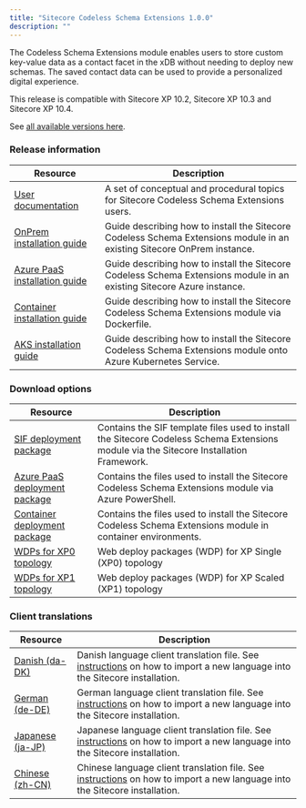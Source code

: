 ```yaml
---
title: "Sitecore Codeless Schema Extensions 1.0.0"
description: ""
---
```


The Codeless Schema Extensions module enables users to store custom key-value data as a contact facet in the xDB without needing to deploy new schemas. The saved contact data can be used to provide a personalized digital experience.

  <Alert variant='warning' mb={4}>
    <AlertIcon />
    This release is compatible with Sitecore XP 10.2, Sitecore XP 10.3 and Sitecore XP 10.4.
  </Alert>


See [all available versions here](/downloads/Sitecore_Codeless_Schema_Extensions).

### Release information

| Resource                                                                                                                                                                                           | Description                                                                                                             |
| -------------------------------------------------------------------------------------------------------------------------------------------------------------------------------------------------- | ----------------------------------------------------------------------------------------------------------------------- |
| [User documentation](https://doc.sitecore.com/xp/en/users/104/sitecore-experience-platform/create-personalized-experiences-without-needing-help-from-a-developer.html)                             | A set of conceptual and procedural topics for Sitecore Codeless Schema Extensions users.                                |
| [OnPrem installation guide](https://scdp.blob.core.windows.net/downloads/Sitecore_Codeless_Schema_Extensions/1.0.0/Install_the_Codeless_Schema_Extensions_module_on-prem.pdf)                      | Guide describing how to install the Sitecore Codeless Schema Extensions module in an existing Sitecore OnPrem instance. |
| [Azure PaaS installation guide](https://scdp.blob.core.windows.net/downloads/Sitecore_Codeless_Schema_Extensions/1.0.0/Install_the_Codeless_Schema_Extensions_module_on_Azure_PaaS_topologies.pdf) | Guide describing how to install the Sitecore Codeless Schema Extensions module in an existing Sitecore Azure instance.  |
| [Container installation guide](https://scdp.blob.core.windows.net/downloads/Sitecore_Codeless_Schema_Extensions/1.0.0/Install_the_Codeless_Schema_Extensions_module_using_Docker.pdf)              | Guide describing how to install the Sitecore Codeless Schema Extensions module via Dockerfile.                          |
| [AKS installation guide](https://scdp.blob.core.windows.net/downloads/Sitecore_Codeless_Schema_Extensions/1.0.0/Install_the_Codeless_Schema_Extensions_module_on_Azure_Kubernetes_Service.pdf)     | Guide describing how to install the Sitecore Codeless Schema Extensions module onto Azure Kubernetes Service.           |

### Download options

| Resource                                                                                                                                                                             | Description                                                                                                                             |
| ------------------------------------------------------------------------------------------------------------------------------------------------------------------------------------ | --------------------------------------------------------------------------------------------------------------------------------------- |
| [SIF deployment package](https://scdp.blob.core.windows.net/downloads/Sitecore_Codeless_Schema_Extensions/1.0.0/Sitecore%20Generic%20Personalization.Deploy%201.0.5.zip)             | Contains the SIF template files used to install the Sitecore Codeless Schema Extensions module via the Sitecore Installation Framework. |
| [Azure PaaS deployment package](https://scdp.blob.core.windows.net/downloads/Sitecore_Codeless_Schema_Extensions/1.0.0/Sitecore%20Generic%20Personalization.AzureDeploy%201.0.5.zip) | Contains the files used to install the Sitecore Codeless Schema Extensions module via Azure PowerShell.                                 |
| [Container deployment package](https://scdp.blob.core.windows.net/downloads/Sitecore_Codeless_Schema_Extensions/1.0.0/SitecoreGpContainerDeployment.1.0.5.zip)                       | Contains the files used to install the Sitecore Codeless Schema Extensions module in container environments.                            |
| [WDPs for XP0 topology](https://scdp.blob.core.windows.net/downloads/Sitecore_Codeless_Schema_Extensions/1.0.0/Sitecore%20Generic%20Personalization%20XP0%20WDPs%201.0.5.zip)        | Web deploy packages (WDP) for XP Single (XP0) topology                                                                                  |
| [WDPs for XP1 topology](https://scdp.blob.core.windows.net/downloads/Sitecore_Codeless_Schema_Extensions/1.0.0/Sitecore%20Generic%20Personalization%20XP1%20WDPs%201.0.5.zip)        | Web deploy packages (WDP) for XP Scaled (XP1) topology                                                                                  |

### Client translations

| Resource                                                                                                                                                              | Description                                                                                                                                                                                                                                        |
| --------------------------------------------------------------------------------------------------------------------------------------------------------------------- | -------------------------------------------------------------------------------------------------------------------------------------------------------------------------------------------------------------------------------------------------- |
| [Danish (da-DK)](https://scdp.blob.core.windows.net/downloads/Sitecore_Codeless_Schema_Extensions/1.0.0/Sitecore%20Generic%20Personalization%201.0.5%20(da-DK).zip)   | Danish language client translation file. See [instructions](https://dev.sitecore.net/Downloads/Sitecore_Experience_Platform/90/~/link.aspx?_id=D72CBF8CE581436CBBCAEE896C8646F7) on how to import a new language into the Sitecore installation.   |
| [German (de-DE)](https://scdp.blob.core.windows.net/downloads/Sitecore_Codeless_Schema_Extensions/1.0.0/Sitecore%20Generic%20Personalization%201.0.5%20(de-DE).zip)   | German language client translation file. See [instructions](https://dev.sitecore.net/Downloads/Sitecore_Experience_Platform/90/~/link.aspx?_id=D72CBF8CE581436CBBCAEE896C8646F7) on how to import a new language into the Sitecore installation.   |
| [Japanese (ja-JP)](https://scdp.blob.core.windows.net/downloads/Sitecore_Codeless_Schema_Extensions/1.0.0/Sitecore%20Generic%20Personalization%201.0.5%20(ja-JP).zip) | Japanese language client translation file. See [instructions](https://dev.sitecore.net/Downloads/Sitecore_Experience_Platform/90/~/link.aspx?_id=D72CBF8CE581436CBBCAEE896C8646F7) on how to import a new language into the Sitecore installation. |
| [Chinese (zh-CN)](https://scdp.blob.core.windows.net/downloads/Sitecore_Codeless_Schema_Extensions/1.0.0/Sitecore%20Generic%20Personalization%201.0.5%20(zh-CN).zip)  | Chinese language client translation file. See [instructions](https://dev.sitecore.net/Downloads/Sitecore_Experience_Platform/90/~/link.aspx?_id=D72CBF8CE581436CBBCAEE896C8646F7) on how to import a new language into the Sitecore installation.  |